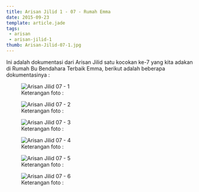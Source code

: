 ```yaml
---
title: Arisan Jilid 1 - 07 - Rumah Emma
date: 2015-09-23
template: article.jade
tags:
 - arisan
 - arisan-jilid-1
thumb: Arisan-Jilid-07-1.jpg
---
```


Ini adalah dokumentasi dari Arisan Jilid satu kocokan ke-7 yang kita adakan di Rumah Bu Bendahara Terbaik Emma, berikut adalah beberapa dokumentasinya :


<figure>
  <img class="lazy content-img" src="/story/assets/img/placeholder.png" data-src="/story/assets/img/Arisan-Jilid-07-1.jpg" alt="Arisan Jilid 07 - 1" />
  <figcaption>Keterangan foto :</figcaption>
</figure>


<figure>
  <img class="lazy content-img" src="/story/assets/img/placeholder.png" data-src="/story/assets/img/Arisan-Jilid-07-2.jpg" alt="Arisan Jilid 07 - 2" />
  <figcaption>Keterangan foto :</figcaption>
</figure>

<figure>
  <img class="lazy content-img" src="/story/assets/img/placeholder.png" data-src="/story/assets/img/Arisan-Jilid-07-3.jpg" alt="Arisan Jilid 07 - 3" />
  <figcaption>Keterangan foto :</figcaption>
</figure>

<figure>
  <img class="lazy content-img" src="/story/assets/img/placeholder.png" data-src="/story/assets/img/Arisan-Jilid-07-4.jpg" alt="Arisan Jilid 07 - 4" />
  <figcaption>Keterangan foto :</figcaption>
</figure>

<figure>
  <img class="lazy content-img" src="/story/assets/img/placeholder.png" data-src="/story/assets/img/Arisan-Jilid-07-5.jpg" alt="Arisan Jilid 07 - 5" />
  <figcaption>Keterangan foto :</figcaption>
</figure>

<figure>
  <img class="lazy content-img" src="/story/assets/img/placeholder.png" data-src="/story/assets/img/Arisan-Jilid-07-6.jpg" alt="Arisan Jilid 07 - 6" />
  <figcaption>Keterangan foto :</figcaption>
</figure>